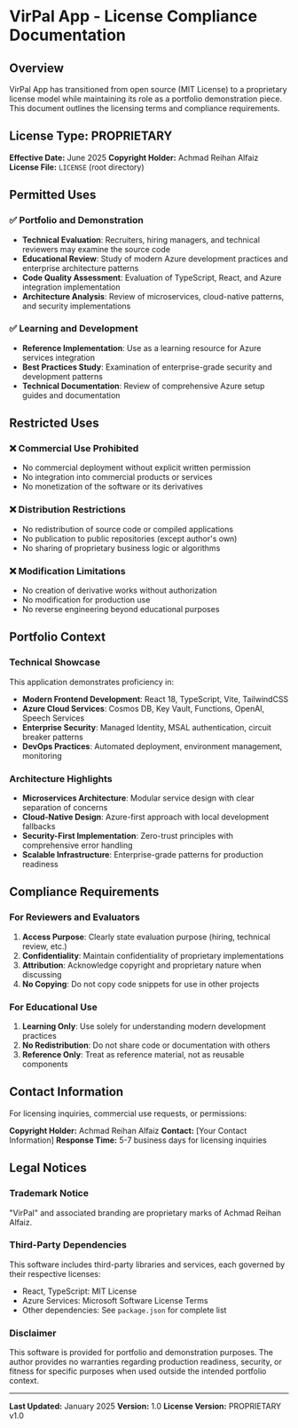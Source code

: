 # VirPal App - License Compliance Documentation

## Overview

VirPal App has transitioned from open source (MIT License) to a proprietary license model while maintaining its role as a portfolio demonstration piece. This document outlines the licensing terms and compliance requirements.

## License Type: PROPRIETARY

**Effective Date:** June 2025
**Copyright Holder:** Achmad Reihan Alfaiz
**License File:** `LICENSE` (root directory)

## Permitted Uses

### ✅ **Portfolio and Demonstration**

- **Technical Evaluation**: Recruiters, hiring managers, and technical reviewers may examine the source code
- **Educational Review**: Study of modern Azure development practices and enterprise architecture patterns
- **Code Quality Assessment**: Evaluation of TypeScript, React, and Azure integration implementation
- **Architecture Analysis**: Review of microservices, cloud-native patterns, and security implementations

### ✅ **Learning and Development**

- **Reference Implementation**: Use as a learning resource for Azure services integration
- **Best Practices Study**: Examination of enterprise-grade security and development patterns
- **Technical Documentation**: Review of comprehensive Azure setup guides and documentation

## Restricted Uses

### ❌ **Commercial Use Prohibited**

- No commercial deployment without explicit written permission
- No integration into commercial products or services
- No monetization of the software or its derivatives

### ❌ **Distribution Restrictions**

- No redistribution of source code or compiled applications
- No publication to public repositories (except author's own)
- No sharing of proprietary business logic or algorithms

### ❌ **Modification Limitations**

- No creation of derivative works without authorization
- No modification for production use
- No reverse engineering beyond educational purposes

## Portfolio Context

### **Technical Showcase**

This application demonstrates proficiency in:

- **Modern Frontend Development**: React 18, TypeScript, Vite, TailwindCSS
- **Azure Cloud Services**: Cosmos DB, Key Vault, Functions, OpenAI, Speech Services
- **Enterprise Security**: Managed Identity, MSAL authentication, circuit breaker patterns
- **DevOps Practices**: Automated deployment, environment management, monitoring

### **Architecture Highlights**

- **Microservices Architecture**: Modular service design with clear separation of concerns
- **Cloud-Native Design**: Azure-first approach with local development fallbacks
- **Security-First Implementation**: Zero-trust principles with comprehensive error handling
- **Scalable Infrastructure**: Enterprise-grade patterns for production readiness

## Compliance Requirements

### **For Reviewers and Evaluators**

1. **Access Purpose**: Clearly state evaluation purpose (hiring, technical review, etc.)
2. **Confidentiality**: Maintain confidentiality of proprietary implementations
3. **Attribution**: Acknowledge copyright and proprietary nature when discussing
4. **No Copying**: Do not copy code snippets for use in other projects

### **For Educational Use**

1. **Learning Only**: Use solely for understanding modern development practices
2. **No Redistribution**: Do not share code or documentation with others
3. **Reference Only**: Treat as reference material, not as reusable components

## Contact Information

For licensing inquiries, commercial use requests, or permissions:

**Copyright Holder:** Achmad Reihan Alfaiz
**Contact:** [Your Contact Information]
**Response Time:** 5-7 business days for licensing inquiries

## Legal Notices

### **Trademark Notice**

"VirPal" and associated branding are proprietary marks of Achmad Reihan Alfaiz.

### **Third-Party Dependencies**

This software includes third-party libraries and services, each governed by their respective licenses:

- React, TypeScript: MIT License
- Azure Services: Microsoft Software License Terms
- Other dependencies: See `package.json` for complete list

### **Disclaimer**

This software is provided for portfolio and demonstration purposes. The author provides no warranties regarding production readiness, security, or fitness for specific purposes when used outside the intended portfolio context.

---

**Last Updated:** January 2025
**Version:** 1.0
**License Version:** PROPRIETARY v1.0
